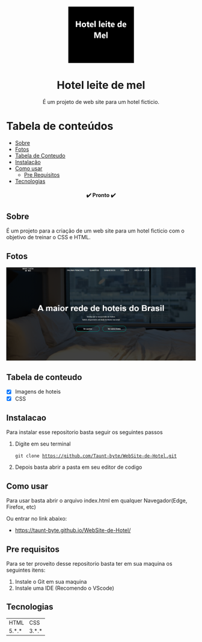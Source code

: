 <p align="center">
  <a href="https://unform.dev">
    <img src="assets/img/Logo.png" height="150" width="175" alt="Unform" />
  </a>
</p>
<h1 align="center">Hotel leite de mel</h1> 

<p align="center">É um projeto de web site para um hotel ficticio.</p>

Tabela de conteúdos
=================
<!--ts-->
   * [Sobre](#Sobre)
   * [Fotos](#Fotos)
   * [Tabela de Conteudo](#tabela-de-conteudo)
   * [Instalação](#instalacao)
   * [Como usar](#como-usar)
      * [Pre Requisitos](#pre-requisitos)
   * [Tecnologias](#tecnologias)
<!--te-->

<h4 align="center"> 
	✔️  Pronto  ✔️
</h4>

## Sobre

 É um projeto para a criação de um web site para um hotel ficticio com o objetivo de treinar o CSS e HTML.

## Fotos

<img src="assets/img/resultado.png"  alt="Unform" />

## Tabela de conteudo

- [x] Imagens de hoteis
- [x] CSS

## Instalacao

Para instalar esse repositorio basta seguir os seguintes passos

1) Digite em seu terminal 
   
   <code>git clone https://github.com/Taunt-byte/WebSite-de-Hotel.git</code>

2) Depois basta abrir a pasta em seu editor de codigo

## Como usar

Para usar basta abrir o arquivo index.html em qualquer Navegador(Edge, Firefox, etc)

Ou entrar no link abaixo: 

   + https://taunt-byte.github.io/WebSite-de-Hotel/

## Pre requisitos

Para se ter proveito desse repositorio basta ter em sua maquina os seguintes itens: 
 
1) Instale o Git em sua maquina 
2) Instale uma IDE (Recomendo o VScode)  

## Tecnologias

 <table>
    <tr>
    <td>HTML</td>
    <td>CSS</td>
    </tr>
    <tr>
    <td>5.*.*</td>
    <td>3.*.*</td>
    </tr>
</table>
